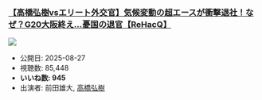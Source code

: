 ### [【高橋弘樹vsエリート外交官】気候変動の超エースが衝撃退社！なぜ？G20大阪終え…憂国の退官【ReHacQ】](https://www.youtube.com/watch?v=PvFVoM_px14)
[![](https://img.youtube.com/vi/PvFVoM_px14/sddefault.jpg)](https://www.youtube.com/watch?v=PvFVoM_px14)
-   公開日: 2025-08-27
-   視聴数: 85,448
-   **いいね数: 945**
-   出演者: 前田雄大, [高橋弘樹](/rehacq_fan/people/高橋弘樹 "wikilink")
